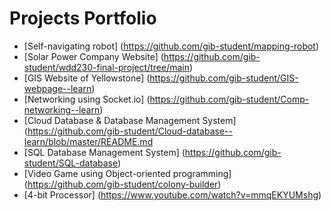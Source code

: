 # Projects Portfolio
* [Self-navigating robot] (https://github.com/gib-student/mapping-robot)
* [Solar Power Company Website] (https://github.com/gib-student/wdd230-final-project/tree/main)
* [GIS Website of Yellowstone] (https://github.com/gib-student/GIS-webpage--learn)
* [Networking using Socket.io] (https://github.com/gib-student/Comp-networking--learn)
* [Cloud Database & Database Management System] (https://github.com/gib-student/Cloud-database--learn/blob/master/README.md
* [SQL Database Management System] (https://github.com/gib-student/SQL-database)
* [Video Game using Object-oriented programming] (https://github.com/gib-student/colony-builder)
* [4-bit Processor] (https://www.youtube.com/watch?v=mmqEKYUMshg)
